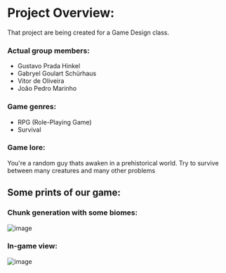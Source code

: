 # **Project Overview:**
That project are being created for a Game Design class.

### **Actual group members:**
* Gustavo Prada Hinkel
* Gabryel Goulart Schürhaus
* Vitor de Oliveira
* João Pedro Marinho

### **Game genres:**
* RPG (Role-Playing Game)
* Survival

### **Game lore:**
You're a random guy thats awaken in a prehistorical world.
Try to survive between many creatures and many other problems

## **Some prints of our game:**
### **Chunk generation with some biomes:**
![image](https://user-images.githubusercontent.com/78951385/167483489-7c9ead69-2872-4cd0-82b0-2fb0680b0748.png)

### **In-game view:**
![image](https://user-images.githubusercontent.com/78951385/167482170-a141c8f3-add2-44b5-a221-fef3cf1d5036.png)
